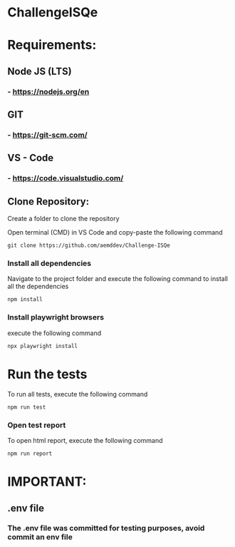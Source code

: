 # ChallengeISQe

# Requirements:

## Node JS (LTS)

### - https://nodejs.org/en

## GIT

### - https://git-scm.com/

## VS - Code

### - https://code.visualstudio.com/


## Clone Repository:

Create a folder to clone the repository

Open terminal (CMD) in VS Code and copy-paste the following command

```
git clone https://github.com/aemddev/Challenge-ISQe
```

### Install all dependencies

Navigate to the project folder and execute the following command to install all the dependencies

```
npm install
```

### Install playwright browsers

execute the following command 

```
npx playwright install 
```

# Run the tests

To run all tests, execute the following command
```
npm run test
```

### Open test report

To open html report, execute the following command
```
npm run report
```


# IMPORTANT:

## .env file 
### The .env file was committed for testing purposes, avoid commit an env file